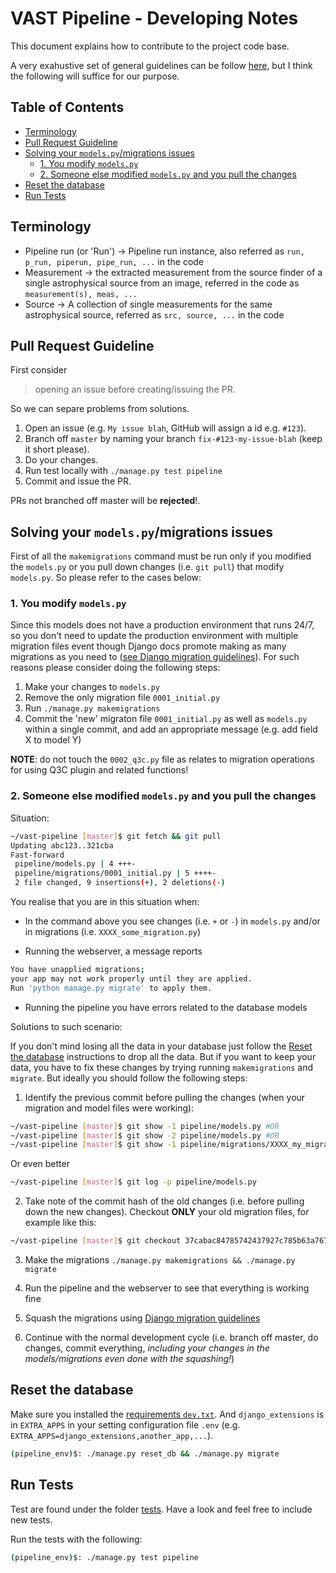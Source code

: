 # VAST Pipeline - Developing Notes

This document explains how to contribute to the project code base.

A very exahustive set of general guidelines can be follow [here](https://github.com/apache/incubator-superset/blob/master/CONTRIBUTING.md), but I think the following will suffice for our purpose.

## Table of Contents

- [Terminology](#terminology)
- [Pull Request Guideline](#pull-request-guideline)
- [Solving your `models.py`/migrations issues](#solving-your-modelspymigrations-issues)
	- [1. You modify `models.py`](#1-you-modify-modelspy)
	- [2. Someone else modified `models.py` and you pull the changes](#2-someone-else-modified-modelspy-and-you-pull-the-changes)
- [Reset the database](#reset-the-database)
- [Run Tests](#run-tests)

## Terminology

* Pipeline run (or 'Run') -> Pipeline run instance, also referred as `run, p_run, piperun, pipe_run, ...` in the code
* Measurement -> the extracted measurement from the source finder of a single astrophysical source from an image, referred in the code as `measurement(s), meas, ...`
* Source -> A collection of single measurements for the same astrophysical source, referred as `src, source, ...` in the code

## Pull Request Guideline
First consider
>opening an issue before creating/issuing the PR.

So we can separe problems from solutions.

1. Open an issue (e.g. `My issue blah`, GitHub will assign a id e.g. `#123`).
2. Branch off `master` by naming your branch `fix-#123-my-issue-blah` (keep it short please).
3. Do your changes.
4. Run test locally with `./manage.py test pipeline`
5. Commit and issue the PR.

PRs not branched off master will be __rejected__!.

## Solving your `models.py`/migrations issues

First of all the `makemigrations` command must be run only if you modified the `models.py` or you pull down changes (i.e. `git pull`) that modify `models.py`. So please refer to the cases below:

### 1. You modify `models.py`

Since this models does not have a production environment that runs 24/7, so you don't need to update the production environment with multiple migration files event though Django docs promote making as many migrations as you need to ([see Django migration guidelines](https://docs.djangoproject.com/en/3.0/topics/migrations/#squashing-migrations)). For such reasons please consider doing the following steps:
1. Make your changes to `models.py`
2. Remove the only migration file `0001_initial.py`
3. Run `./manage.py makemigrations`
4. Commit the 'new' migraton file `0001_initial.py` as well as `models.py` within a single commit, and add an appropriate message (e.g. add field X to model Y)

__NOTE__: do not touch the `0002_q3c.py` file as relates to migration operations for using Q3C plugin and related functions!

### 2. Someone else modified `models.py` and you pull the changes

Situation:

```bash
~/vast-pipeline [master]$ git fetch && git pull
Updating abc123..321cba
Fast-forward
 pipeline/models.py | 4 +++-
 pipeline/migrations/0001_initial.py | 5 ++++-
 2 file changed, 9 insertions(+), 2 deletions(-)
```

You realise that you are in this situation when:

- In the command above you see changes (i.e. `+` or `-`) in `models.py` and/or in migrations (i.e. `XXXX_some_migration.py`)

- Running the webserver, a message reports
```bash
You have unapplied migrations;
your app may not work properly until they are applied.
Run 'python manage.py migrate' to apply them.
```

- Running the pipeline you have errors related to the database models

Solutions to such scenario:

If you don't mind losing all the data in your database just follow the [Reset the database](#reset-the-database) instructions to drop all the data. But if you want to keep your data, you have to fix these changes by trying running `makemigrations` and `migrate`. But ideally you should follow the following steps:

1. Identify the previous commit before pulling the changes (when your migration and model files were working):

```bash
~/vast-pipeline [master]$ git show -1 pipeline/models.py #OR
~/vast-pipeline [master]$ git show -2 pipeline/models.py #OR
~/vast-pipeline [master]$ git show -1 pipeline/migrations/XXXX_my_migration.py
```

Or even better

```bash
~/vast-pipeline [master]$ git log -p pipeline/models.py
```

2. Take note of the commit hash of the old changes (i.e. before pulling down the new changes). Checkout __ONLY__ your old migration files, for example like this:

```bash
~/vast-pipeline [master]$ git checkout 37cabac84785742437927c785b63a767aa8ac5ff pipeline/migrations/0001_initial.py
```

3. Make the migrations `./manage.py makemigrations && ./manage.py migrate`

4. Run the pipeline and the webserver to see that everything is working fine

5. Squash the migrations using [Django migration guidelines](https://docs.djangoproject.com/en/3.0/topics/migrations/#squashing-migrations)

6. Continue with the normal development cycle (i.e. branch off master, do changes, commit everything, _including your changes in the models/migrations even done with the squashing!_)

## Reset the database

Make sure you installed the [requirements `dev.txt`](./requirements/dev.txt). And `django_extensions` is in `EXTRA_APPS` in your setting configuration file `.env` (e.g. `EXTRA_APPS=django_extensions,another_app,...`).

```bash
(pipeline_env)$: ./manage.py reset_db && ./manage.py migrate
```

## Run Tests

Test are found under the folder [tests](./pipeline/tests/). Have a look and feel free to include new tests.

Run the tests with the following:

```bash
(pipeline_env)$: ./manage.py test pipeline
```
